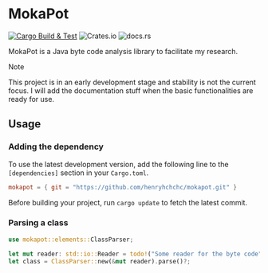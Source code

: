 # MokaPot

[![Cargo Build & Test](https://github.com/henryhchchc/mokapot/actions/workflows/ci.yml/badge.svg)](https://github.com/henryhchchc/mokapot/actions/workflows/ci.yml)
![Crates.io](https://img.shields.io/crates/v/mokapot)
![docs.rs](https://img.shields.io/docsrs/mokapot)

MokaPot is a Java byte code analysis library to facilitate my research.

> [!NOTE]
> This project is in an early development stage and stability is not the current focus.
> I will add the documentation stuff when the basic functionalities are ready for use.

## Usage

### Adding the dependency

To use the latest development version, add the following line to the `[dependencies]` section in your `Cargo.toml`.

```toml
mokapot = { git = "https://github.com/henryhchchc/mokapot.git" }
```

Before building your project, run `cargo update` to fetch the latest commit.

### Parsing a class

```rust
use mokapot::elements::ClassParser;

let mut reader: std::io::Reader = todo!("Some reader for the byte code");
let class = ClassParser::new(&mut reader).parse()?;
```

